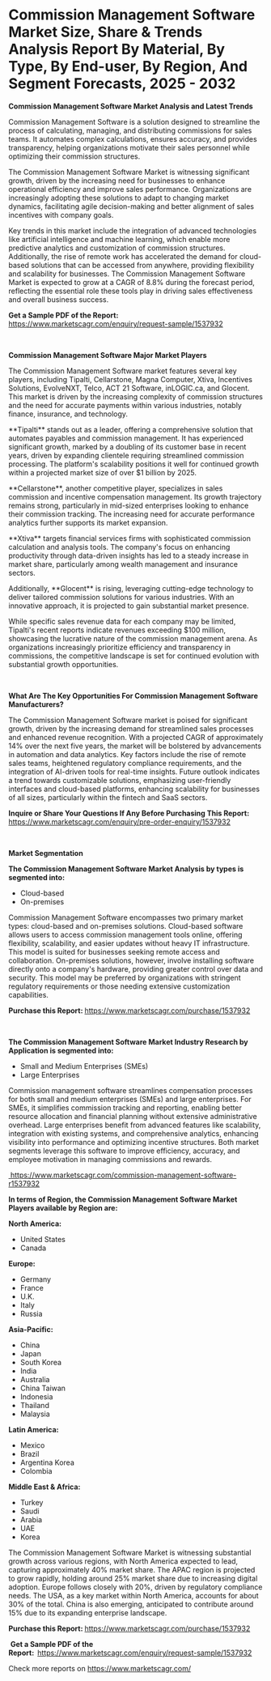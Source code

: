 <p><h1>Commission Management Software Market Size, Share & Trends Analysis Report By Material, By Type, By End-user, By Region, And Segment Forecasts, 2025 - 2032</h1></p><p><strong>Commission Management Software Market Analysis and Latest Trends</strong></p>
<p><p>Commission Management Software is a solution designed to streamline the process of calculating, managing, and distributing commissions for sales teams. It automates complex calculations, ensures accuracy, and provides transparency, helping organizations motivate their sales personnel while optimizing their commission structures. </p><p>The Commission Management Software Market is witnessing significant growth, driven by the increasing need for businesses to enhance operational efficiency and improve sales performance. Organizations are increasingly adopting these solutions to adapt to changing market dynamics, facilitating agile decision-making and better alignment of sales incentives with company goals. </p><p>Key trends in this market include the integration of advanced technologies like artificial intelligence and machine learning, which enable more predictive analytics and customization of commission structures. Additionally, the rise of remote work has accelerated the demand for cloud-based solutions that can be accessed from anywhere, providing flexibility and scalability for businesses. The Commission Management Software Market is expected to grow at a CAGR of 8.8% during the forecast period, reflecting the essential role these tools play in driving sales effectiveness and overall business success.</p></p>
<p><strong>Get a Sample PDF of the Report:&nbsp;</strong> <a href="https://www.marketscagr.com/enquiry/request-sample/1537932?utm_campaign=2648&utm_medium=2&utm_source=Github&utm_content=ia&utm_term=10032025&utm_id=commission-management-software">https://www.marketscagr.com/enquiry/request-sample/1537932</a></p>
<p>&nbsp;</p>
<p><strong>Commission Management Software Major Market Players</strong></p>
<p><p>The Commission Management Software market features several key players, including Tipalti, Cellarstone, Magna Computer, Xtiva, Incentives Solutions, EvolveNXT, Telco, ACT 21 Software, inLOGIC.ca, and Glocent. This market is driven by the increasing complexity of commission structures and the need for accurate payments within various industries, notably finance, insurance, and technology.</p><p>**Tipalti** stands out as a leader, offering a comprehensive solution that automates payables and commission management. It has experienced significant growth, marked by a doubling of its customer base in recent years, driven by expanding clientele requiring streamlined commission processing. The platform's scalability positions it well for continued growth within a projected market size of over $1 billion by 2025.</p><p>**Cellarstone**, another competitive player, specializes in sales commission and incentive compensation management. Its growth trajectory remains strong, particularly in mid-sized enterprises looking to enhance their commission tracking. The increasing need for accurate performance analytics further supports its market expansion. </p><p>**Xtiva** targets financial services firms with sophisticated commission calculation and analysis tools. The company's focus on enhancing productivity through data-driven insights has led to a steady increase in market share, particularly among wealth management and insurance sectors.</p><p>Additionally, **Glocent** is rising, leveraging cutting-edge technology to deliver tailored commission solutions for various industries. With an innovative approach, it is projected to gain substantial market presence.</p><p>While specific sales revenue data for each company may be limited, Tipalti's recent reports indicate revenues exceeding $100 million, showcasing the lucrative nature of the commission management arena. As organizations increasingly prioritize efficiency and transparency in commissions, the competitive landscape is set for continued evolution with substantial growth opportunities.</p></p>
<p>&nbsp;</p>
<p><strong>What Are The Key Opportunities For Commission Management Software Manufacturers?</strong></p>
<p><p>The Commission Management Software market is poised for significant growth, driven by the increasing demand for streamlined sales processes and enhanced revenue recognition. With a projected CAGR of approximately 14% over the next five years, the market will be bolstered by advancements in automation and data analytics. Key factors include the rise of remote sales teams, heightened regulatory compliance requirements, and the integration of AI-driven tools for real-time insights. Future outlook indicates a trend towards customizable solutions, emphasizing user-friendly interfaces and cloud-based platforms, enhancing scalability for businesses of all sizes, particularly within the fintech and SaaS sectors.</p></p>
<p><strong>Inquire or Share Your Questions If Any Before Purchasing This Report:</strong> <a href="https://www.marketscagr.com/enquiry/pre-order-enquiry/1537932?utm_campaign=2648&utm_medium=2&utm_source=Github&utm_content=ia&utm_term=10032025&utm_id=commission-management-software">https://www.marketscagr.com/enquiry/pre-order-enquiry/1537932</a></p>
<p>&nbsp;</p>
<p><strong>Market Segmentation</strong></p>
<p><strong>The Commission Management Software Market Analysis by types is segmented into:</strong></p>
<p><ul><li>Cloud-based</li><li>On-premises</li></ul></p>
<p><p>Commission Management Software encompasses two primary market types: cloud-based and on-premises solutions. Cloud-based software allows users to access commission management tools online, offering flexibility, scalability, and easier updates without heavy IT infrastructure. This model is suited for businesses seeking remote access and collaboration. On-premises solutions, however, involve installing software directly onto a company's hardware, providing greater control over data and security. This model may be preferred by organizations with stringent regulatory requirements or those needing extensive customization capabilities.</p></p>
<p><strong>Purchase this Report:&nbsp;</strong><a href="https://www.marketscagr.com/purchase/1537932?utm_campaign=2648&utm_medium=2&utm_source=Github&utm_content=ia&utm_term=10032025&utm_id=commission-management-software">https://www.marketscagr.com/purchase/1537932</a></p>
<p>&nbsp;</p>
<p><strong>The Commission Management Software Market Industry Research by Application is segmented into:</strong></p>
<p><ul><li>Small and Medium Enterprises (SMEs)</li><li>Large Enterprises</li></ul></p>
<p><p>Commission management software streamlines compensation processes for both small and medium enterprises (SMEs) and large enterprises. For SMEs, it simplifies commission tracking and reporting, enabling better resource allocation and financial planning without extensive administrative overhead. Large enterprises benefit from advanced features like scalability, integration with existing systems, and comprehensive analytics, enhancing visibility into performance and optimizing incentive structures. Both market segments leverage this software to improve efficiency, accuracy, and employee motivation in managing commissions and rewards.</p></p>
<p><a href="https://www.marketscagr.com/commission-management-software-r1537932?utm_campaign=2648&utm_medium=2&utm_source=Github&utm_content=ia&utm_term=10032025&utm_id=commission-management-software">&nbsp;https://www.marketscagr.com/commission-management-software-r1537932</a></p>
<p><strong>In terms of Region, the Commission Management Software Market Players available by Region are:</strong></p>
<p>
    <p> <strong> North America: </strong>
        <ul>
            <li>United States</li>
            <li>Canada</li>
        </ul>
        </p> 
    <p> <strong> Europe: </strong>
        <ul>
            <li>Germany</li>
            <li>France</li>
            <li>U.K.</li>
            <li>Italy</li>
            <li>Russia</li>
        </ul>
        </p> 
    <p> <strong> Asia-Pacific: </strong>
        <ul>
            <li>China</li>
            <li>Japan</li>
            <li>South Korea</li>
            <li>India</li>
            <li>Australia</li>
            <li>China Taiwan</li>
            <li>Indonesia</li>
            <li>Thailand</li>
            <li>Malaysia</li>
        </ul>
        </p> 
    <p> <strong> Latin America: </strong>
        <ul>
            <li>Mexico</li>
            <li>Brazil</li>
            <li>Argentina Korea</li>
            <li>Colombia</li>
        </ul>
        </p> 
    <p> <strong> Middle East & Africa: </strong>
        <ul>
            <li>Turkey</li>
            <li>Saudi</li>
            <li>Arabia</li>
            <li>UAE</li>
            <li>Korea</li>
        </ul>
    </p>
    </p>
<p><p>The Commission Management Software Market is witnessing substantial growth across various regions, with North America expected to lead, capturing approximately 40% market share. The APAC region is projected to grow rapidly, holding around 25% market share due to increasing digital adoption. Europe follows closely with 20%, driven by regulatory compliance needs. The USA, as a key market within North America, accounts for about 30% of the total. China is also emerging, anticipated to contribute around 15% due to its expanding enterprise landscape.</p></p>
<p><strong>Purchase this Report: </strong><a href="https://www.marketscagr.com/purchase/1537932?utm_campaign=2648&utm_medium=2&utm_source=Github&utm_content=ia&utm_term=10032025&utm_id=commission-management-software">https://www.marketscagr.com/purchase/1537932</a></p>
<p>&nbsp;<strong>Get a Sample PDF of the Report:&nbsp;&nbsp;</strong><a href="https://www.marketscagr.com/enquiry/request-sample/1537932?utm_campaign=2648&utm_medium=2&utm_source=Github&utm_content=ia&utm_term=10032025&utm_id=commission-management-software">https://www.marketscagr.com/enquiry/request-sample/1537932</a></p>
<p><strong></strong></p>
<p>Check more reports on <a href="https://www.marketscagr.com/?utm_campaign=2648&utm_medium=2&utm_source=Github&utm_content=ia&utm_term=10032025&utm_id=commission-management-software">https://www.marketscagr.com/</a></p>